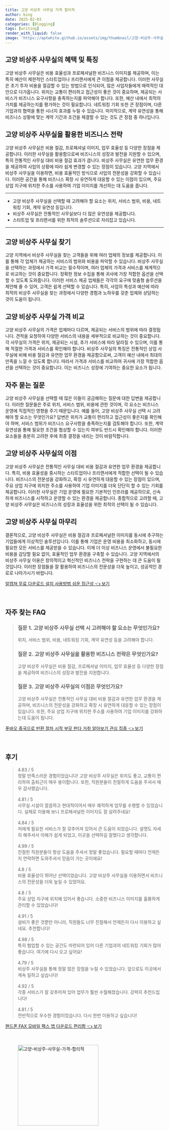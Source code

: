 ```yaml
---
title: 고양 비상주 사무실 가격 합리적
author: bing
date: 2025-02-03
categories: [Blogging]
tags: [writing]
render_with_liquid: false
image: 'https://aptwhite.github.io/assets/img/thumbnail/고양-비상주-사무실-가격-합리적.webp'
---
```



<h2 id='고양_비상주_사무실_혜택'>고양 비상주 사무실의 혜택 및 특징</h2>

<p>고양 비상주 사무실은 비용 효율성과 프로페셔널한 비즈니스 이미지를 제공하며, 이는 특히 예산이 제한적인 스타트업이나 프리랜서에게 큰 이점을 제공합니다. 이러한 사무실은 초기 투자 비용을 절감할 수 있는 방법으로 인식되어, 많은 사업자들에게 매력적인 대안으로 다가옵니다. 위치는 교통이 편리하고 접근성이 좋은 것이 중요하며, 제공되는 서비스가 비즈니스 요구사항을 충족하는지를 파악해야 합니다. 또한, 예산 내에서 최적의 가치를 제공하는지를 평가하는 것이 필요합니다. 네트워킹 기회 또한 큰 장점이며, 다른 기업과의 협력을 통한 시너지 효과를 누릴 수 있습니다. 마지막으로, 계약 유연성을 통해 비즈니스 상황에 맞는 계약 기간과 조건을 체결할 수 있는 것도 큰 장점 중 하나입니다.</p>

<h2 id='고양_비상주_사무실_활용_전략'>고양 비상주 사무실을 활용한 비즈니스 전략</h2>

<p>고양 비상주 사무실은 비용 절감, 프로페셔널 이미지, 업무 효율성 등 다양한 장점을 제공합니다. 이러한 사무실을 활용함으로써 비즈니스의 성장과 발전을 지원할 수 있으며, 특히 전통적인 사무실 대비 비용 절감 효과가 큽니다. 비상주 사무실은 유연한 업무 환경을 제공하여 사업의 상황에 따라 쉽게 변경할 수 있는 장점이 있습니다. 고양 지역에서 비상주 사무실을 이용하면, 비용 효율적인 방식으로 사업의 전문성을 강화할 수 있습니다. 이러한 공간을 통해 비즈니스 확장 시 유연하게 대응할 수 있는 이점이 있으며, 주요 상업 지구에 위치한 주소를 사용하여 기업 이미지를 개선하는 데 도움을 줍니다.</p>

<hr />

<ul>
    <li>고양 비상주 사무실을 선택할 때 고려해야 할 요소는 위치, 서비스 범위, 비용, 네트워킹 기회, 계약 유연성 등입니다.</li>
    <li>비상주 사무실은 전통적인 사무실보다 더 많은 유연성을 제공합니다.</li>
    <li>스타트업 및 프리랜서를 위한 최적의 솔루션으로 자리잡고 있습니다.</li>
</ul>

<hr />

<h2 id='고양_비상주_사무실_찾기'>고양 비상주 사무실 찾기</h2>

<p>고양 지역에서 비상주 사무실을 찾는 고객들을 위해 여러 업체의 정보를 제공합니다. 이를 통해 각 업체가 제공하는 서비스의 범위와 비용을 파악할 수 있습니다. 비상주 사무실을 선택하는 과정에서 가격 비교는 필수적이며, 여러 업체의 가격과 서비스를 체계적으로 비교하는 것이 중요합니다. 정확한 정보 수집을 통해 귀사에 가장 적합한 옵션을 선택할 수 있도록 도와줍니다. 이러한 서비스 제공 업체들은 각각의 요구에 맞춤형 솔루션을 제안해 줄 수 있어, 고객은 쉽게 선택할 수 있습니다. 특히, 사업의 특성과 예산에 따라 최적의 비상주 사무실을 찾는 과정에서 다양한 경험과 노하우를 갖춘 업체와 상담하는 것이 도움이 됩니다.</p>

<h2 id='고양_비상주_사무실_가격_비교'>고양 비상주 사무실 가격 비교</h2>

<p>고양 비상주 사무실의 가격은 업체마다 다르며, 제공되는 서비스의 범위에 따라 결정됩니다. 견적을 요청하여 다양한 서비스의 내용을 세부적으로 비교하는 것이 중요합니다. 각 사무실의 가격은 위치, 제공되는 시설, 추가 서비스에 따라 달라질 수 있으며, 이를 통해 적절한 가격과 서비스를 확인해야 합니다. 비상주 사무실의 특징은 전통적인 상업 사무실에 비해 비용 절감과 유연한 업무 환경을 제공함으로써, 고객이 예산 내에서 최대의 만족을 느낄 수 있도록 합니다. 따라서 가격과 서비스를 비교하여 귀사에 가장 적합한 옵션을 선택하는 것이 중요합니다. 이는 비즈니스 성장에 기여하는 중요한 요소가 됩니다.</p>

<h2 id='고양_비상주_사무실_자주_묻는_질문'>자주 묻는 질문</h2>

<p>고양 비상주 사무실을 선택할 때 많은 이들이 궁금해하는 질문에 대한 답변을 제공합니다. 이러한 질문들은 주로 위치, 서비스 범위, 비용에 관한 것이며, 각 요소는 비즈니스 운영에 직접적인 영향을 주기 때문입니다. 예를 들어, 고양 비상주 사무실 선택 시 고려해야 할 요소는 무엇인가요? 답변은 위치가 교통이 편리하고 접근성이 좋은지를 확인해야 하며, 서비스 범위가 비즈니스 요구사항을 충족하는지를 검토해야 합니다. 또한, 계약 유연성을 통해 필요한 조건을 협상할 수 있는지 여부도 반드시 확인해야 합니다. 이러한 요소들을 충분히 고려한 후에 최종 결정을 내리는 것이 바람직합니다.</p>

<h2 id='고양_비상주_사무실의_이점'>고양 비상주 사무실의 이점</h2>

<p>고양 비상주 사무실은 전통적인 사무실 대비 비용 절감과 유연한 업무 환경을 제공합니다. 특히, 비용 효율성을 중시하는 스타트업이나 프리랜서에게 적합한 선택이 될 수 있습니다. 비즈니스의 전문성을 강화하고, 확장 시 유연하게 대응할 수 있는 장점이 있으며, 주요 상업 지구에 위치한 주소를 사용하여 기업 이미지를 더욱 단단히 할 수 있는 기회를 제공합니다. 이러한 사무실은 기업 운영에 필요한 기본적인 인프라를 제공하므로, 신속하게 비즈니스를 시작하고 운영할 수 있는 환경을 제공합니다. 종합적으로 고려할 때, 고양 비상주 사무실은 비즈니스의 성장과 효율성을 위한 최적의 선택이 될 수 있습니다.</p>

<h2 id='고양_비상주_사무실_마무리'>고양 비상주 사무실 마무리</h2>

<p>결론적으로, 고양 비상주 사무실은 비용 절감과 프로페셔널한 이미지를 동시에 추구하는 기업들에게 이상적인 솔루션입니다. 이를 통해 기업은 운영 비용을 최소화하고, 동시에 필요한 모든 서비스를 제공받을 수 있습니다. 이제 더 이상 비즈니스 운영에서 불필요한 비용을 감당할 필요 없이, 효율적인 업무 환경을 구축할 수 있습니다. 고양 지역에서의 비상주 사무실 이용은 창의적이고 혁신적인 비즈니스 전략을 구현하는 데 큰 도움이 될 것입니다. 이러한 장점들을 잘 활용하여 비즈니스의 전문성을 더욱 높이고, 성공적인 경로로 나아가시기 바랍니다.</p>


<p><a class="click-button" title="알캡쳐 무료 다운로드 설치 사용방법 쉬운 접근성" href="https://aptwhite.github.io/posts/%EC%95%8C%EC%BA%A1%EC%B3%90-%EB%AC%B4%EB%A3%8C-%EB%8B%A4%EC%9A%B4%EB%A1%9C%EB%93%9C-%EC%84%A4%EC%B9%98-%EC%82%AC%EC%9A%A9%EB%B0%A9%EB%B2%95-%EC%89%AC%EC%9A%B4-%EC%A0%91%EA%B7%BC%EC%84%B1/" rel="dofollow">알캡쳐 무료 다운로드 설치 사용방법 쉬운 접근성 👈 보기</a></p><br>
<h2 id='자주_찾는_FAQ'>자주 찾는 FAQ</h2>
<div itemscope="" itemtype="https://schema.org/FAQPage"> 
<blockquote> 
<div itemscope="" itemprop="mainEntity" itemtype="https://schema.org/Question"> 
<h3 itemprop="name">질문 1. 고양 비상주 사무실 선택 시 고려해야 할 요소는 무엇인가요?</h3> 
<div itemscope="" itemprop="acceptedAnswer" itemtype="https://schema.org/Answer"> 
<span itemprop="text"> 
<p>위치, 서비스 범위, 비용, 네트워킹 기회, 계약 유연성 등을 고려해야 합니다.</p> 
</span> 
</div> 
</div> 

<div itemscope="" itemprop="mainEntity" itemtype="https://schema.org/Question"> 
<h3 itemprop="name">질문 2. 고양 비상주 사무실을 활용한 비즈니스 전략은 무엇인가요?</h3> 
<div itemscope="" itemprop="acceptedAnswer" itemtype="https://schema.org/Answer"> 
<span itemprop="text"> 
<p>고양 비상주 사무실은 비용 절감, 프로페셔널 이미지, 업무 효율성 등 다양한 장점을 제공하여 비즈니스의 성장과 발전을 지원합니다.</p> 
</span> 
</div> 
</div> 

<div itemscope="" itemprop="mainEntity" itemtype="https://schema.org/Question"> 
<h3 itemprop="name">질문 3. 고양 비상주 사무실의 이점은 무엇인가요?</h3> 
<div itemscope="" itemprop="acceptedAnswer" itemtype="https://schema.org/Answer"> 
<span itemprop="text"> 
<p>고양 비상주 사무실은 전통적인 사무실 대비 비용 절감과 유연한 업무 환경을 제공하며, 비즈니스의 전문성을 강화하고 확장 시 유연하게 대응할 수 있는 장점이 있습니다. 또한, 주요 상업 지구에 위치한 주소를 사용하여 기업 이미지를 강화하는데 도움이 됩니다.</p> 
</span> 
</div> 
</div> 
</blockquote> 
</div>
<p><a class="click-button" title="푸바오 중국으로 반환 절차 시작 부모 판다 거취 알아보기 관심 집중" href="https://aptwhite.github.io/posts/%ED%91%B8%EB%B0%94%EC%98%A4-%EC%A4%91%EA%B5%AD%EC%9C%BC%EB%A1%9C-%EB%B0%98%ED%99%98-%EC%A0%88%EC%B0%A8-%EC%8B%9C%EC%9E%91-%EB%B6%80%EB%AA%A8-%ED%8C%90%EB%8B%A4-%EA%B1%B0%EC%B7%A8-%EC%95%8C%EC%95%84%EB%B3%B4%EA%B8%B0-%EA%B4%80%EC%8B%AC-%EC%A7%91%EC%A4%91/" rel="dofollow">푸바오 중국으로 반환 절차 시작 부모 판다 거취 알아보기 관심 집중 👈 보기</a></p><br>
<h2 id='후기'>후기</h2>
<div itemscope itemtype="https://schema.org/Product">
  <blockquote>
  <div itemprop="review" itemscope itemtype="https://schema.org/Review">
      <div itemprop="reviewRating" itemscope itemtype="https://schema.org/Rating"> <span itemprop="ratingValue">4.83</span> / <span itemprop="bestRating">5</span> </div>
      <span itemprop="reviewBody">정말 만족스러운 경험이었습니다! 고양 비상주 사무실은 위치도 좋고, 교통이 편리하여 출퇴근이 매우 용이합니다. 또한, 직원분들이 친절하게 도움을 주셔서 매우 감사했습니다.</span>
  </div>
  <br>
  <div itemprop="review" itemscope itemtype="https://schema.org/Review">
      <div itemprop="reviewRating" itemscope itemtype="https://schema.org/Rating"> <span itemprop="ratingValue">4.81</span> / <span itemprop="bestRating">5</span> </div>
      <span itemprop="reviewBody">사무실 시설이 깔끔하고 현대적이어서 매우 쾌적하게 업무를 수행할 수 있었습니다. 실제로 이용해 보니 프로페셔널한 이미지도 잘 살려주네요!</span>
  </div>
  <br>
  <div itemprop="review" itemscope itemtype="https://schema.org/Review">
      <div itemprop="reviewRating" itemscope itemtype="https://schema.org/Rating"> <span itemprop="ratingValue">4.84</span> / <span itemprop="bestRating">5</span> </div>
      <span itemprop="reviewBody">저에게 필요한 서비스가 잘 갖추어져 있어서 큰 도움이 되었습니다. 설명도 자세히 해주셔서 이해가 쉽게 되었고, 이곳을 선택하길 잘했다고 생각합니다.</span>
  </div>
  <br>
  <div itemprop="review" itemscope itemtype="https://schema.org/Review">
      <div itemprop="reviewRating" itemscope itemtype="https://schema.org/Rating"> <span itemprop="ratingValue">4.99</span> / <span itemprop="bestRating">5</span> </div>
      <span itemprop="reviewBody">친절한 직원분들이 항상 도움을 주셔서 정말 좋았습니다. 필요할 때마다 언제든지 연락하면 도와주셔서 믿음이 가는 곳이에요!</span>
  </div>
  <br>
  <div itemprop="review" itemscope itemtype="https://schema.org/Review">
      <div itemprop="reviewRating" itemscope itemtype="https://schema.org/Rating"> <span itemprop="ratingValue">4.8</span> / <span itemprop="bestRating">5</span> </div>
      <span itemprop="reviewBody">비용 효율성이 뛰어난 선택이었습니다. 고양 비상주 사무실을 이용하면서 비즈니스의 전문성을 더욱 높일 수 있었어요.</span>
  </div>
  <br>
  <div itemprop="review" itemscope itemtype="https://schema.org/Review">
      <div itemprop="reviewRating" itemscope itemtype="https://schema.org/Rating"> <span itemprop="ratingValue">4.8</span> / <span itemprop="bestRating">5</span> </div>
      <span itemprop="reviewBody">주요 상업 지구에 위치해 있어서 좋습니다. 소중한 비즈니스 이미지를 훌륭하게 관리할 수 있었습니다!</span>
  </div>
  <br>
  <div itemprop="review" itemscope itemtype="https://schema.org/Review">
      <div itemprop="reviewRating" itemscope itemtype="https://schema.org/Rating"> <span itemprop="ratingValue">4.91</span> / <span itemprop="bestRating">5</span> </div>
      <span itemprop="reviewBody">설비가 좋은 것뿐만 아니라, 직원들도 너무 친절해서 언제든지 다시 이용하고 싶네요. 추천합니다!</span>
  </div>
  <br>
  <div itemprop="review" itemscope itemtype="https://schema.org/Review">
      <div itemprop="reviewRating" itemscope itemtype="https://schema.org/Rating"> <span itemprop="ratingValue">4.98</span> / <span itemprop="bestRating">5</span> </div>
      <span itemprop="reviewBody">특히 협업할 수 있는 공간도 마련되어 있어 다른 기업과의 네트워킹 기회가 많아 좋습니다. 여기에 다시 오고 싶어요!</span>
  </div>
  <br>
  <div itemprop="review" itemscope itemtype="https://schema.org/Review">
      <div itemprop="reviewRating" itemscope itemtype="https://schema.org/Rating"> <span itemprop="ratingValue">4.79</span> / <span itemprop="bestRating">5</span> </div>
      <span itemprop="reviewBody">비상주 사무실을 통해 정말 많은 장점을 누릴 수 있었습니다. 앞으로도 이곳에서 계속 일하고 싶습니다!</span>
  </div>
  <br>
  <div itemprop="review" itemscope itemtype="https://schema.org/Review">
      <div itemprop="reviewRating" itemscope itemtype="https://schema.org/Rating"> <span itemprop="ratingValue">4.92</span> / <span itemprop="bestRating">5</span> </div>
      <span itemprop="reviewBody">각종 서비스가 잘 갖추어져 있어 업무가 훨씬 수월해졌습니다. 강력히 추천드립니다!</span>
  </div>
  <br>
  <div itemprop="review" itemscope itemtype="https://schema.org/Review">
      <div itemprop="reviewRating" itemscope itemtype="https://schema.org/Rating"> <span itemprop="ratingValue">4.81</span> / <span itemprop="bestRating">5</span> </div>
      <span itemprop="reviewBody">전반적으로 우수한 경험이었습니다. 다시 한번 이용하고 싶습니다!</span>
  </div>
  </blockquote>
</div>
<p><a class="click-button" title="핸드폰 FAX 모바일 팩스 앱 다운로드 편리함" href="https://aptwhite.github.io/posts/%ED%95%B8%EB%93%9C%ED%8F%B0-FAX-%EB%AA%A8%EB%B0%94%EC%9D%BC-%ED%8C%A9%EC%8A%A4-%EC%95%B1-%EB%8B%A4%EC%9A%B4%EB%A1%9C%EB%93%9C-%ED%8E%B8%EB%A6%AC%ED%95%A8/" rel="dofollow">핸드폰 FAX 모바일 팩스 앱 다운로드 편리함 👈 보기</a></p><br>
<figure class="image"><img src="https://aptwhite.github.io/assets/img/thumbnail/고양-비상주-사무실-가격-합리적.webp" alt="고양-비상주-사무실-가격-합리적" width="256" height="256"></figure>